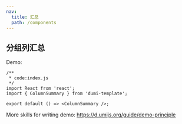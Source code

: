 ```yaml
---
nav:
  title: 汇总
  path: /components
---
```


## 分组列汇总

Demo:


```tsx
/**
 * code:index.js
 */
import React from 'react';
import { ColumnSummary } from 'dumi-template';

export default () => <ColumnSummary />;
```

More skills for writing demo: https://d.umijs.org/guide/demo-principle
